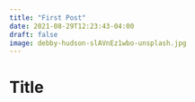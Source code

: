 ```yaml
---
title: "First Post"
date: 2021-08-29T12:23:43-04:00
draft: false
image: debby-hudson-slAVnEz1wbo-unsplash.jpg
---
```


# Title
